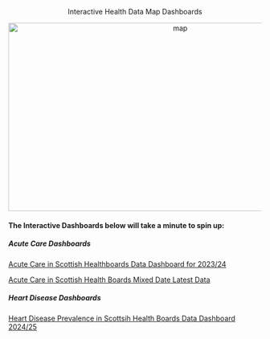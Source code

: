 <p style="text-align:center">Interactive Health Data Map Dashboards</p>

<p style="text-align:center">
  <img width="668" height="375" alt="map" src="https://github.com/user-attachments/assets/1603fb35-8773-489a-89b4-30564abfdef3" />
</p>

#### The Interactive Dashboards below will take a minute to spin up:

##### Acute Care Dashboards

[Acute Care in Scottish Healthboards Data Dashboard for 2023/24](https://health-map.onrender.com/)

[Acute Care in Scottish Health Boards Mixed Date Latest Data](https://latest-health.onrender.com/)

##### Heart Disease Dashboards

[Heart Disease Prevalence in Scottsih Health Boards Data Dashboard 2024/25](https://heart-health-wdy8.onrender.com/)
